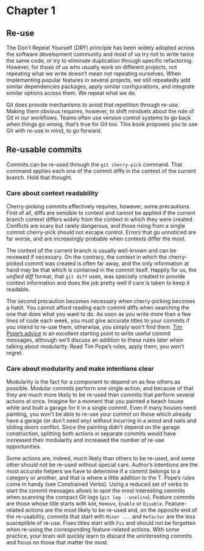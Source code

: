 Chapter 1
=========

Re-use
------

The Don’t Repeat Yourself (DRY) principle has been widely adopted across the software development community and most of us try not to write twice the same code, or try to eliminate duplication through specific refactoring. However, for those of us who usually work on different projects, not repeating what we write doesn’t mean not repeating ourselves. When implementing popular features in several projects, we still repeatedly add similar dependencies packages, apply similar configurations, and integrate similar options across them. We repeat what we do.

Git does provide mechanisms to avoid that repetition through re-use. Making them obvious requires, however, to shift mindsets about the role of Git in our workflows. Teams often use version control systems to go back when things go wrong, that’s true for Git too. This book proposes you to use Git with re-use in mind, to go forward.

Re-usable commits
-----------------

Commits can be re-used through the `git cherry-pick` command. That command applies each one of the commit diffs in the context of the current branch. Hold that thought.

### Care about context readability

Cherry-picking commits effectively requires, however, some precautions. First of all, diffs are sensible to context and cannot be applied if the current branch context differs widely from the context in which they were created. Conflicts are scary but rarely dangerous, and those rising from a single commit cherry-pick should not escape control. Errors that go unnoticed are far worse, and are increasingly probable when contexts differ the most.

The context of the current branch is usually well-known and can be reviewed if necessary. On the contrary, the context in which the cherry-picked commit was created is often far away, and the only information at hand may be that which is contained in the commit itself. Happily for us, the _unified diff_ format, that `git diff` uses, was specially created to provide context information and does the job pretty well if care is taken to keep it readable.

The second precaution becomes necessary when cherry-picking becomes a habit. You cannot afford reading each commit diffs when searching the one that does what you want to do. As soon as you write more than a few lines of code each week, you must give accurate titles to your commits if you intend to re-use them, otherwise, you simply won’t find them. [Tim Pope’s advice][tpope] is an excellent starting point to write useful commit messages, although we’ll discuss an addition to these rules later when talking about modularity. Read Tim Pope’s rules, apply them, you won’t regret.

  [tpope]: http://tbaggery.com/2008/04/19/a-note-about-git-commit-messages.html

### Care about modularity and make intentions clear

Modularity is the fact for a component to depend on as few others as possible. Modular commits perform one single action, and because of that they are much more  likely to be re-used than commits that perform several actions at once. Imagine for a moment that you painted a beach house white and built a garage for it in a single commit. Even if many houses need painting, you won’t be able to re-use your commit on those which already have a garage (or don’t need any) without incurring in a wood and nails and sliding doors conflict. Since the painting didn’t depend on the garage construction, splitting both actions in separate commits would have increased their modularity and increased the number of re-use opportunities.

Some actions are, indeed, much likely than others to be re-used, and some other should not be re-used without special care. Author’s intentions are the most accurate helpers we have to determine if a commit belongs to a category or another, and that is where a little addition to the T. Pope’s rules come in handy (see Constrained Verbs). Using a reduced set of verbs to start the commit messages allows to spot the most interesting commits when scanning the compact Git logs (`git log --oneline`). Feature commits are those whose title starts with `Add`, `Remove`, `Enable` or `Disable`. Feature-related actions are the most likely to be re-used and, on the opposite end of the re-usability, commits that start with `Minor ...` and `Refactor` are the less susceptible of re-use. Fixes titles start with `Fix` and should not be forgotten when re-using the corresponding feature-related actions. With some practice, your brain will quickly learn to discard the uninteresting commits and focus on those that matter the most.
